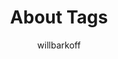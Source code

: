 ---
layout: docs
title: About Tags
icon: fas fa-tag
author: ["willbarkoff"]
description: Learn about tags, and how to use them
---